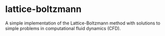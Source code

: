 # lattice-boltzmann
A simple implementation of the Lattice-Boltzmann method with solutions to simple problems in computational fluid dynamics (CFD).
